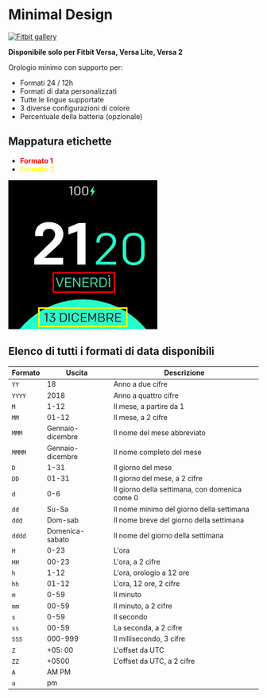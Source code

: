 # Minimal Design
[![Fitbit gallery](https://img.shields.io/badge/Fitbit%20gallery-%2300B0B9?style=flat-square&logo=fitbit&logoColor=white)](https://gallery.fitbit.com/details/0f2f12b5-482e-4882-a733-d6687a0f1413)

**Disponibile solo per Fitbit Versa, Versa Lite, Versa 2**

Orologio minimo con supporto per:
- Formati 24 / 12h
- Formati di data personalizzati
- Tutte le lingue supportate
- 3 diverse configurazioni di colore
- Percentuale della batteria (opzionale)

## Mappatura etichette

- <span style = "color: red"> **Formato 1** </span>
- <span style = "color: yellow"> **Formato 2** </span>

![Mappatura etichette](labels.png)

## Elenco di tutti i formati di data disponibili
| Formato | Uscita | Descrizione |
| ------ | ---------------- | ------------------------------------- |
| `YY` | 18 | Anno a due cifre |
| `YYYY` | 2018 | Anno a quattro cifre |
| `M` | 1-12 | Il mese, a partire da 1 |
| `MM` | 01-12 | Il mese, a 2 cifre |
| `MMM` | Gennaio-dicembre | Il nome del mese abbreviato |
| `MMMM` | Gennaio-dicembre | Il nome completo del mese |
| `D` | 1-31 | Il giorno del mese |
| `DD` | 01-31 | Il giorno del mese, a 2 cifre |
| `d` | 0-6 | Il giorno della settimana, con domenica come 0 |
| `dd` | Su-Sa | Il nome minimo del giorno della settimana |
| `ddd` | Dom-sab | Il nome breve del giorno della settimana |
| `dddd` | Domenica-sabato | Il nome del giorno della settimana |
| `H` | 0-23 | L'ora |
| `HH` | 00-23 | L'ora, a 2 cifre |
| `h` | 1-12 | L'ora, orologio a 12 ore |
| `hh` | 01-12 | L'ora, 12 ore, 2 cifre |
| `m` | 0-59 | Il minuto |
| `mm` | 00-59 | Il minuto, a 2 cifre |
| `s` | 0-59 | Il secondo |
| `ss` | 00-59 | La seconda, a 2 cifre |
| `SSS` | 000-999 | Il millisecondo, 3 cifre |
| `Z` | +05: 00 | L'offset da UTC |
| `ZZ` | +0500 | L'offset da UTC, a 2 cifre |
| `A` | AM PM | |
| `a` | pm | |